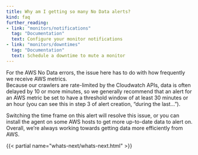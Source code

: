 ```yaml
---
title: Why am I getting so many No Data alerts?
kind: faq
further_reading:
- link: "monitors/notifications"
  tag: "Documentation"
  text: Configure your monitor notifications
- link: "monitors/downtimes"
  tag: "Documentation"
  text: Schedule a downtime to mute a monitor
---
```


For the AWS No Data errors, the issue here has to do with how frequently we
receive AWS metrics.  
Because our crawlers are rate-limited by the Cloudwatch APIs, data is often delayed by 10 or more minutes, so we generally recommend that an alert for an AWS metric be set to have a threshold window of at least 30 minutes or an hour (you can see this in step 3 of alert creation, “during the last…”).  

Switching the time frame on this alert will resolve this issue, or you can install the agent on some AWS hosts to get more up-to-date data to alert on. Overall, we’re always working towards getting data more efficiently from AWS.

{{< partial name="whats-next/whats-next.html" >}}